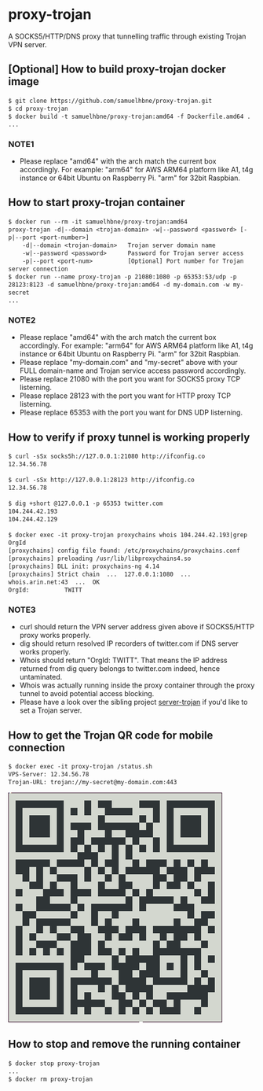 # proxy-trojan

A SOCKS5/HTTP/DNS proxy that tunnelling traffic through existing Trojan VPN server.

## [Optional] How to build proxy-trojan docker image

```shell
$ git clone https://github.com/samuelhbne/proxy-trojan.git
$ cd proxy-trojan
$ docker build -t samuelhbne/proxy-trojan:amd64 -f Dockerfile.amd64 .
...
```

### NOTE1

- Please replace "amd64" with the arch match the current box accordingly. For example: "arm64" for AWS ARM64 platform like A1, t4g instance or 64bit Ubuntu on Raspberry Pi. "arm" for 32bit Raspbian.

## How to start proxy-trojan container

```shell
$ docker run --rm -it samuelhbne/proxy-trojan:amd64
proxy-trojan -d|--domain <trojan-domain> -w|--password <password> [-p|--port <port-number>]
    -d|--domain <trojan-domain>   Trojan server domain name
    -w|--password <password>      Password for Trojan server access
    -p|--port <port-num>          [Optional] Port number for Trojan server connection
$ docker run --name proxy-trojan -p 21080:1080 -p 65353:53/udp -p 28123:8123 -d samuelhbne/proxy-trojan:amd64 -d my-domain.com -w my-secret
...
```

### NOTE2

- Please replace "amd64" with the arch match the current box accordingly. For example: "arm64" for AWS ARM64 platform like A1, t4g instance or 64bit Ubuntu on Raspberry Pi. "arm" for 32bit Raspbian.
- Please replace "<span>my-domain.com</span>" and "my-secret" above with your FULL domain-name and Trojan service access password accordingly.
- Please replace 21080 with the port you want for SOCKS5 proxy TCP listerning.
- Please replace 28123 with the port you want for HTTP proxy TCP listerning.
- Please replace 65353 with the port you want for DNS UDP listerning.

## How to verify if proxy tunnel is working properly

```shell
$ curl -sSx socks5h://127.0.0.1:21080 http://ifconfig.co
12.34.56.78

$ curl -sSx http://127.0.0.1:28123 http://ifconfig.co
12.34.56.78

$ dig +short @127.0.0.1 -p 65353 twitter.com
104.244.42.193
104.244.42.129

$ docker exec -it proxy-trojan proxychains whois 104.244.42.193|grep OrgId
[proxychains] config file found: /etc/proxychains/proxychains.conf
[proxychains] preloading /usr/lib/libproxychains4.so
[proxychains] DLL init: proxychains-ng 4.14
[proxychains] Strict chain  ...  127.0.0.1:1080  ...  whois.arin.net:43  ...  OK
OrgId:          TWITT
```

### NOTE3

- curl should return the VPN server address given above if SOCKS5/HTTP proxy works properly.
- dig should return resolved IP recorders of twitter.com if DNS server works properly.
- Whois should return "OrgId: TWITT". That means the IP address returned from dig query belongs to twitter.com indeed, hence untaminated.
- Whois was actually running inside the proxy container through the proxy tunnel to avoid potential access blocking.
- Please have a look over the sibling project [server-trojan](https://github.com/samuelhbne/server-trojan) if you'd like to set a Trojan server.

## How to get the Trojan QR code for mobile connection

```shell
$ docker exec -it proxy-trojan /status.sh
VPS-Server: 12.34.56.78
Trojan-URL: trojan://my-secret@my-domain.com:443
```

![QR code example](https://github.com/samuelhbne/vpn-launchpad/blob/master/images/qr-trojan.png)

## How to stop and remove the running container

```shell
$ docker stop proxy-trojan
...
$ docker rm proxy-trojan
```
